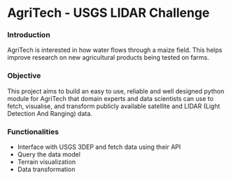# AgriTech -  USGS LIDAR Challenge

### Introduction
AgriTech is interested in how water flows through a maize field. This helps improve research on new agricultural products being tested on farms.

### Objective
This project aims to build an easy to use, reliable and well designed python module for AgriTech that domain experts and data scientists can use to fetch, visualise, and transform publicly available satellite and LIDAR (Light Detection And Ranging) data. 

### Functionalities
* Interface with USGS 3DEP and fetch data using their API
* Query the data model
* Terrain visualization
* Data transformation 
